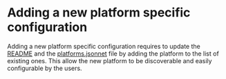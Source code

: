 # Adding a new platform specific configuration

Adding a new platform specific configuration requires to update the [README](../../../README.md#cluster-creation-tools) and the [platforms.jsonnet](./platform.jsonnet) file by adding the platform to the list of existing ones. This allow the new platform to be discoverable and easily configurable by the users.
